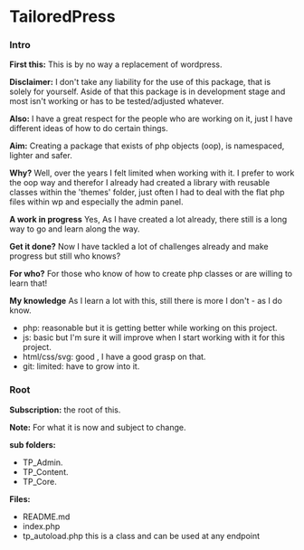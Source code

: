 
# TailoredPress 

### Intro

**First this:** This is by no way a replacement of wordpress.

**Disclaimer:** I don't take any liability for the use of this package, that is solely for yourself. Aside of that this package is in development stage and most isn't working or has to be tested/adjusted whatever.

**Also:** I have a great respect for the people who are working on it, just I have different ideas of how to do certain things.

**Aim:** Creating a package that exists of php objects (oop), is namespaced, lighter and safer.

**Why?** Well, over the years I felt limited when working with it. I prefer to work the oop way and therefor I already had created a library with reusable classes within the 'themes' folder, just often I had to deal with the flat php files within wp and especially the admin panel.

**A work in progress** Yes, As I have created a lot already, there still is a long way to go and learn along the way.

**Get it done?** Now I have tackled a lot of challenges already and make progress but still who knows?

**For who?** For those who know of how to create php classes or are willing to learn that!

**My knowledge** As I learn a lot with this, still there is more I don't - as I do know.

- php: reasonable but it is getting better while working on this project.
- js:  basic but I'm sure it will improve when I start working with it for this project.
- html/css/svg: good , I have a good grasp on that.
- git: limited: have to grow into it.

### Root
**Subscription:** the root of this.

**Note:** For what it is now and subject to change.

**sub folders:**
- TP_Admin.
- TP_Content.
- TP_Core.

**Files:** 
- README.md
- index.php
- tp_autoload.php this is a class and can be used at any endpoint
